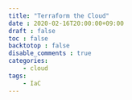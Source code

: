 ```yaml
---
title: "Terraform the Cloud"
date : 2020-02-16T20:00:00+09:00
draft : false
toc : false
backtotop : false
disable_comments : true
categories: 
    - cloud
tags:
    - IaC 
---
```


